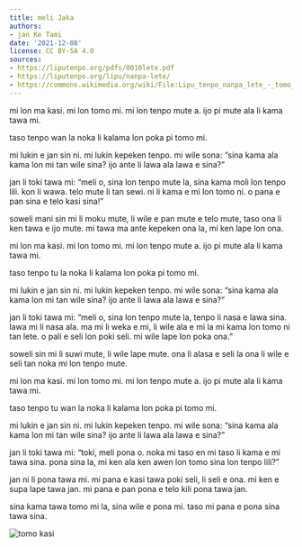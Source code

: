 ```yaml
---
title: meli Jaka
authors:
- jan Ke Tami
date: '2021-12-08'
license: CC BY-SA 4.0
sources:
- https://liputenpo.org/pdfs/0010lete.pdf
- https://liputenpo.org/lipu/nanpa-lete/
- https://commons.wikimedia.org/wiki/File:Lipu_tenpo_nanpa_lete_-_tomo_kasi.png
---
```


mi lon ma kasi. mi lon tomo mi. mi lon tenpo mute a. ijo pi mute ala li kama tawa mi.

taso tenpo wan la noka li kalama lon poka pi tomo mi.

mi lukin e jan sin ni. mi lukin kepeken tenpo. mi wile sona: “sina kama ala kama lon mi tan wile sina? ijo ante li lawa ala lawa e sina?”

jan li toki tawa mi: “meli o, sina lon tenpo mute la, sina kama moli lon tenpo lili. kon li wawa. telo mute li tan sewi. ni li kama e mi lon tomo ni. o pana e pan sina e telo kasi sina!”

soweli mani sin mi li moku mute, li wile e pan mute e telo mute, taso ona li ken tawa e ijo mute. mi tawa ma ante kepeken ona la, mi ken lape lon ona.

mi lon ma kasi. mi lon tomo mi. mi lon tenpo mute a. ijo pi mute ala li kama tawa mi.

taso tenpo tu la noka li kalama lon poka pi tomo mi.

mi lukin e jan sin ni. mi lukin kepeken tenpo. mi wile sona: “sina kama ala kama lon mi tan wile sina? ijo ante li lawa ala lawa e sina?”

jan li toki tawa mi: “meli o, sina lon tenpo mute la, tenpo li nasa e lawa sina. lawa mi li nasa ala. ma mi li weka e mi, li wile ala e mi la mi kama lon tomo ni tan lete. o pali e seli lon poki seli. mi wile lape lon poka ona.”

soweli sin mi li suwi mute, li wile lape mute. ona li alasa e seli la ona li wile e seli tan noka mi lon tenpo mute.

mi lon ma kasi. mi lon tomo mi. mi lon tenpo mute a. ijo pi mute ala li kama tawa mi.

taso tenpo tu wan la noka li kalama lon poka pi tomo mi.

mi lukin e jan sin ni. mi lukin kepeken tenpo. mi wile sona: “sina kama ala kama lon mi tan wile sina? ijo ante li lawa ala lawa e sina?”

jan li toki tawa mi: “toki, meli pona o. noka mi taso en mi taso li kama e mi tawa sina. pona sina la, mi ken ala ken awen lon tomo sina lon tenpo lili?”

jan ni li pona tawa mi. mi pana e kasi tawa poki seli, li seli e ona. mi ken e supa lape tawa jan. mi pana e pan pona e telo kili pona tawa jan.

sina kama tawa tomo mi la, sina wile e pona mi. taso mi pana e pona sina tawa sina.

![tomo kasi](https://upload.wikimedia.org/wikipedia/commons/1/10/Lipu_tenpo_nanpa_lete_-_tomo_kasi.png)